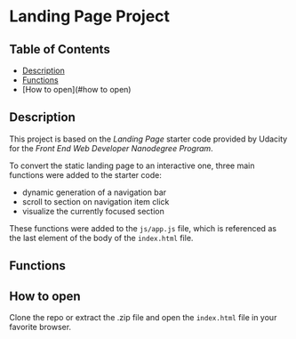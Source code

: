 # Landing Page Project

## Table of Contents

* [Description](#description)
* [Functions](#functions)
* [How to open](#how to open)

## Description
This project is based on the *Landing Page* starter code provided by Udacity for the *Front End Web Developer Nanodegree Program*.

To convert the static landing page to an interactive one, three main functions were added to the starter code:
- dynamic generation of a navigation bar
- scroll to section on navigation item click
- visualize the currently focused section

These functions were added to the `js/app.js` file, which is referenced as the last element of the body of the `index.html` file.

## Functions


## How to open
Clone the repo or extract the .zip file and open the `index.html` file in your favorite browser.